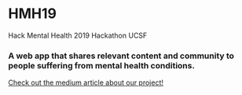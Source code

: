 # HMH19
Hack Mental Health 2019 Hackathon UCSF

### A web app that shares relevant content and community to people suffering from mental health conditions.


[Check out the medium article about our project!](http://testing.com)

